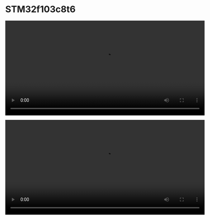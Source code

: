 # STM32f103c8t6

<video width="630" height="300" src="https://github.com/HrishikeshMRao/STM32f103c8t6/assets/96303885/f11608c0-2873-477c-ae58-8e680fbcc4fb"></video>

<video width="630" height="300" src="https://github.com/HrishikeshMRao/STM32f103c8t6/assets/96303885/fbfb6185-133a-438e-9b45-d7c20ca5b93c"></video>








